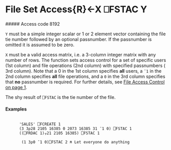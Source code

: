 




<h1 class="heading"><span class="name">File Set Access</span><span class="command">{R}←X ⎕FSTAC Y</span></h1>
##### Access code 8192


`Y` must be a simple integer scalar or 1 or 2 element vector containing the file tie number followed by an optional passnumber. If the passnumber is omitted it is assumed to be zero.


`X` must be a valid access matrix, i.e. a 3-column integer matrix with any number of rows.  The function sets access control for a set of specific users (1st column) and file operations (2nd column) with specified passnumbers ( 3rd column). Note that a 0 in the 1st column specifies **all** users, a `¯1` in the 2nd column specifies **all** file operations, and a `0` in the 3rd column specifies that **no** passnumber is required. For further details, see [File Access Control on page 1](../APL%20Component%20Files/Component%20Files.htm#File_Access_Control).


The shy result of `⎕FSTAC` is the tie number of the file.

#### Examples
```apl

      'SALES' ⎕FCREATE 1
      (3 3⍴28 2105 16385 0 2073 16385 31 ¯1 0) ⎕FSTAC 1
      ((⎕FRDAC 1)⍪21 2105 16385) ⎕FSTAC 1

       (1 3⍴0 ¯1 0)⎕FSTAC 2 ⍝ Let everyone do anything

```



